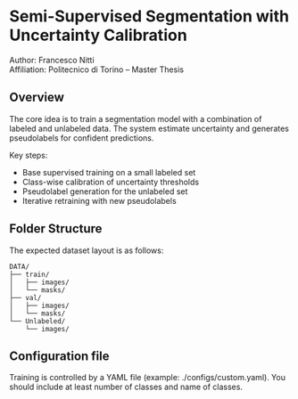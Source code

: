 # Semi-Supervised Segmentation with Uncertainty Calibration

Author: Francesco Nitti  
Affiliation: Politecnico di Torino – Master Thesis

## Overview

The core idea is to train a segmentation model with a combination of labeled and unlabeled data. The system estimate uncertainty and generates pseudolabels for confident predictions.

Key steps:
- Base supervised training on a small labeled set
- Class-wise calibration of uncertainty thresholds
- Pseudolabel generation for the unlabeled set
- Iterative retraining with new pseudolabels

## Folder Structure

The expected dataset layout is as follows:

```
DATA/
├── train/
│   ├── images/
│   └── masks/
├── val/
│   ├── images/
│   └── masks/
└── Unlabeled/
    └── images/
```
## Configuration file

Training is controlled by a YAML file (example: ./configs/custom.yaml).
You should include at least number of classes and name of classes.


